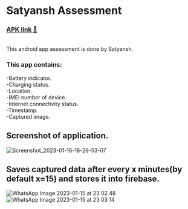 # Satyansh Assessment
### [APK link :link:](https://drive.google.com/drive/folders/1X9HeJBxB_Bj40Gij5tkoLs-77i1Awe0n?usp=sharing)
 \
This android app assessment is done by Satyansh.
### This app contains:
 -Battery indicator.
 \
 -Charging status.
 \
 -Location.
 \
 -IMEI number of device.
 \
 -Internet connectivity status.
 \
 -Timestamp.
 \
 -Captured image.

## Screenshot of application.
![Screenshot_2023-01-16-18-26-53-07](https://user-images.githubusercontent.com/33220576/212683711-e36e9daa-a8f4-409e-95ca-19bcf518c796.jpg)

## Saves captured data after every x minutes(by default x=15) and stores it into firebase.
![WhatsApp Image 2023-01-15 at 23 02 48](https://user-images.githubusercontent.com/33220576/212685889-09999c8b-25d6-4cbb-9aa2-f844571037df.jpeg)
![WhatsApp Image 2023-01-15 at 23 03 14](https://user-images.githubusercontent.com/33220576/212685910-7b3cf004-b95c-462a-83d3-fc6c00ec70d3.jpeg)
